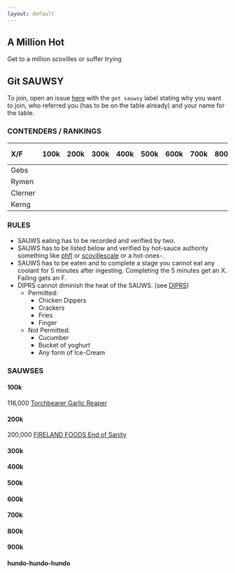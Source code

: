 ```yaml
---
layout: default
---
```

## A Million Hot

Get to a million scovilles or suffer trying

## Git SAUWSY
To join, open an issue [here](https://github.com/Sth0nian/amillionhot/issues) with the `get sauwsy` label stating why you want to join, who referred you (has to be on the table already) and your name for the table.

### CONTENDERS / RANKINGS

| X/F     | 100k | 200k | 300k | 400k | 500k | 600k | 700k | 800k | 900k | 1mil baby |
|:--------|:-----|:-----|:-----|:-----|:-----|:-----|:-----|:-----|:-----|:----------|
| Gebs    |      |      |      |      |      |      |      |      |      |           |
| Rymen   |      |      |      |      |      |      |      |      |      |           |
| Clerner |      |      |      |      |      |      |      |      |      |           |
| Kerng   |      |      |      |      |      |      |      |      |      |           |



### RULES

- SAUWS eating has to be recorded and verified by two.
- SAUWS has to be listed below and verified by hot-sauce authority something like [phfl](https://pepperheadsforlife.com/hot-sauce-scale/) or [scovillescale](https://www.scovillescale.org/hot-sauce-scoville-scale/) or a hot-ones-.
- SAUWS has to be eaten and to complete a stage you cannot eat any coolant for 5 minutes after ingesting. Completing the 5 minutes get an X. Failing gets an F.
- DIPRS cannot diminish the heat of the SAUWS. (see [DIPRS](#DIPRS))
  - Permitted:
    - Chicken Dippers
    - Crackers
    - Fries
    - Finger
  - Not Permitted:
    - Cucumber
    - Bucket of yoghurt
    - Any form of Ice-Cream

### SAUWSES
#### 100k
116,000 [Torchbearer Garlic Reaper](https://www.reddit.com/r/spicy/comments/agzflj/hot_ones_season_8_lineup_revealed/)
#### 200k
200,000 [FIRELAND FOODS End of Sanity](https://www.amazon.co.uk/FIRELAND-Sanity-Hot-Sauce-200-000-Scoville/dp/B00OY93SB6)
#### 300k

#### 400k

#### 500k

#### 600k

#### 700k

#### 800k

#### 900k

#### hundo-hundo-hundo




